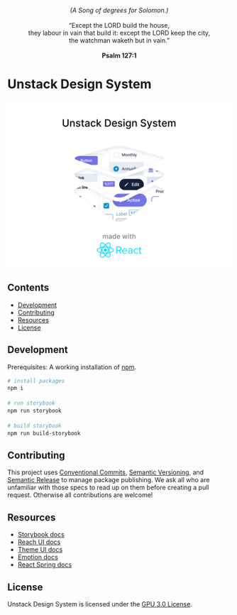 <p align="center">
<em>(A Song of degrees for Solomon.)</em>
<br>
<br>
“Except the LORD build the house,
<br>
they labour in vain that build it: except the LORD keep the city,
<br>
the watchman waketh but in vain.” 
<br>
<br>
<strong>Psalm 127:1</strong>
</p>

# Unstack Design System

![Cover](cover.png)

## Contents

- [Development](#development)
- [Contributing](#contributing)
- [Resources](#resources)
- [License](#license)

## Development

Prerequisites: A working installation of [npm](https://nodejs.org/en/download/).

```bash
# install packages
npm i

# run storybook
npm run storybook

# build storybook
npm run build-storybook
```

## Contributing

This project uses [Conventional Commits](https://www.conventionalcommits.org/en/v1.0.0/), [Semantic Versioning](https://semver.org/), and [Semantic Release](https://semantic-release.gitbook.io/semantic-release/) to manage package publishing. We ask all who are unfamiliar with those specs to read up on them before creating a pull request. Otherwise all contributions are welcome!

## Resources

- [Storybook docs](https://storybook.js.org/docs/react/get-started/introduction)
- [Reach UI docs](https://reach.tech/)
- [Theme UI docs](https://theme-ui.com/getting-started)
- [Emotion docs](https://emotion.sh/docs/introduction)
- [React Spring docs](https://react-spring.io/basics)

## License

Unstack Design System is licensed under the [GPU 3.0 License](LICENSE).
